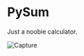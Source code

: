 # PySum
Just a noobie calculator.

![Capture](https://user-images.githubusercontent.com/65880991/99133266-a1fc2580-25ef-11eb-9f5a-276f6db0959b.PNG)
